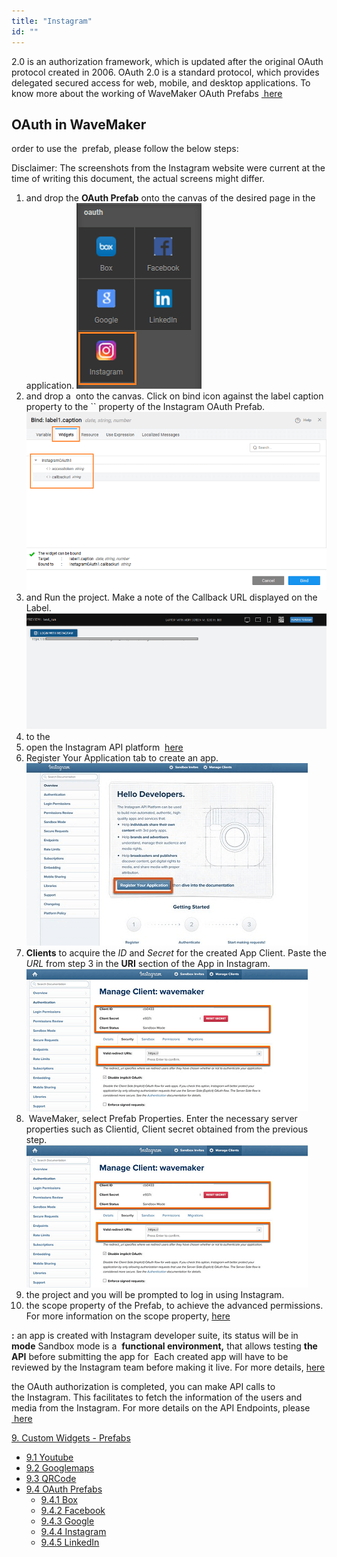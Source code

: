 ```yaml
---
title: "Instagram"
id: ""
---
```


2.0 is an authorization framework, which is updated after the original OAuth protocol created in 2006. OAuth 2.0 is a standard protocol, which provides delegated secured access for web, mobile, and desktop applications. To know more about the working of WaveMaker OAuth Prefabs [ here](/learn/app-development/widgets/prefab/oauth-prefabs/)

## OAuth in WaveMaker

order to use the  prefab, please follow the below steps:

Disclaimer: The screenshots from the Instagram website were current at the time of writing this document, the actual screens might differ.

1. and drop the **OAuth Prefab** onto the canvas of the desired page in the application. [![](../assets/Instagram_Prefab.png)](../assets/Instagram_Prefab.png)
2. and drop a  onto the canvas. Click on bind icon against the label caption property to the \`\` property of the Instagram OAuth Prefab. [![](../assets/instagram_bind.png)](../assets/instagram_bind.png)
3. and Run the project. Make a note of the Callback URL displayed on the Label. [![](../assets/instagram_URI.png)](../assets/instagram_URI.png)
4. to the [](http://www.instagram.com/)
5. open the Instagram API platform  [here](https://www.instagram.com/developer/)
6. Register Your Application tab to create an app. [![](../assets/instagram_register.png)](../assets/instagram_register.png)
7. **Clients** to acquire the _ID_ and _Secret_ for the created App Client. Paste the _URL_ from step 3 in the **URI** section of the App in Instagram. [![](../assets/instagram_ClientID.png)](../assets/instagram_ClientID.png)
8.  WaveMaker, select Prefab Properties. Enter the necessary server properties such as Clientid, Client secret obtained from the previous step. [![](../assets/instagram_ClientID-1.png)](../assets/instagram_ClientID-1.png)
9. the project and you will be prompted to log in using Instagram.
10. the scope property of the Prefab, to achieve the advanced permissions. For more information on the scope property, [here](https://www.instagram.com/developer/authorization/)

****:**** an app is created with Instagram developer suite, its status will be in  ****mode**** Sandbox mode is a  ****functional environment,**** that allows testing ****the API**** before submitting the app for  Each created app will have to be reviewed by the Instagram team before making it live. For more details, [here](https://www.instagram.com/developer/sandbox/)

the OAuth authorization is completed, you can make API calls to the Instagram. This facilitates to fetch the information of the users and media from the Instagram. For more details on the API Endpoints, please [ here](https://www.instagram.com/developer/endpoints/)

[9\. Custom Widgets - Prefabs](/learn/app-development/widgets/widget-library/#prefabs)

- [9.1 Youtube](/learn/app-development/widgets/prefab/youtube/)
- [9.2 Googlemaps](/learn/app-development/widgets/prefab/googlemaps/)
- [9.3 QRCode](/learn/app-development/widgets/prefab/qrcode/)
- [9.4 OAuth Prefabs](/learn/app-development/widgets/prefab/oauth-prefabs/)
    - [9.4.1 Box](/learn/app-development/widgets/prefab/oauth-prefabs/box/)
    - [9.4.2 Facebook](/learn/app-development/widgets/prefab/oauth-prefabs/facebook/)
    - [9.4.3 Google](/learn/app-development/widgets/prefab/oauth-prefabs/google/)
    - [9.4.4 Instagram](#)
    - [9.4.5 LinkedIn](/learn/app-development/widgets/prefab/oauth-prefabs/linkedin/)
